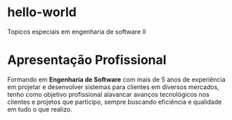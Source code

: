 # hello-world
Topicos especiais em engenharia de software II

# Apresentação Profissional

Formando em **Engenharia de Software** com mais de 5 anos de experiência em projetar e desenvolver sistemas para clientes em diversos mercados, tenho como objetivo profissional alavancar avanços tecnológicos nos clientes e projetos que participo, sempre buscando eficiência e qualidade em tudo o que realizo.
